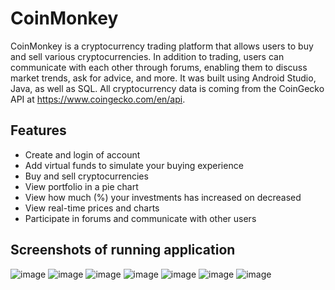 # CoinMonkey

CoinMonkey is a cryptocurrency trading platform that allows users to buy and sell various cryptocurrencies. In addition to trading, users can communicate with each other through forums, enabling them to discuss market trends, ask for advice, and more. It was built using Android Studio, Java, as well as SQL. All cryptocurrency data is coming from the CoinGecko API at https://www.coingecko.com/en/api.

## Features
* Create and login of account
* Add virtual funds to simulate your buying experience
* Buy and sell cryptocurrencies
* View portfolio in a pie chart
* View how much (%) your investments has increased on decreased
* View real-time prices and charts
* Participate in forums and communicate with other users

## Screenshots of running application

![image](https://user-images.githubusercontent.com/60350618/229627014-0061fcc6-f0bd-42f6-8b6a-66bb3ce87a92.png)
![image](https://user-images.githubusercontent.com/60350618/229627712-2e222ff2-b5c4-4325-928b-43b8a35abc27.png)
![image](https://user-images.githubusercontent.com/60350618/229627225-3c715ef3-457c-43c9-8453-793b5172daa7.png)
![image](https://user-images.githubusercontent.com/60350618/229627272-9526c6d0-1a83-429e-9bbb-f38f3fddd7e7.png)
![image](https://user-images.githubusercontent.com/60350618/229627660-05fc0605-21ed-40bd-8fd7-dc39a593f127.png)
![image](https://user-images.githubusercontent.com/60350618/229629238-3c89936c-9611-45cd-b1c6-a3628465f6a2.png)
![image](https://user-images.githubusercontent.com/60350618/229628250-d0c4ebb2-7038-4edd-939f-7a596f748441.png)
